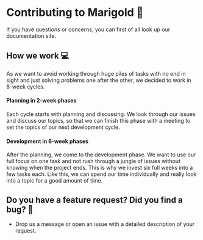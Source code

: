 # Contributing to Marigold 🎉

If you have questions or concerns, you can first of all look up our documentation site.

## How we work 💻

As we want to avoid working through huge piles of tasks with no end in sight and just solving problems one after the other, we decided to work in 8-week cycles.

#### Planning in 2-week phases

Each cycle starts with planning and discussing. We look through our issues and discuss our topics, so that we can finish this phase with a meeting to set the topics of our next development cycle.

#### Development in 6-week phases

After the planning, we come to the development phase. We want to use our full focus on one task and not rush through a jungle of issues without knowing when the project ends.
This is why we invest six full weeks into a few tasks each. Like this, we can spend our time individually and really look into a topic for a good amount of time.

## Do you have a feature request? Did you find a bug? 🐛

- Drop us a message or open an issue with a detailed description of your request.
